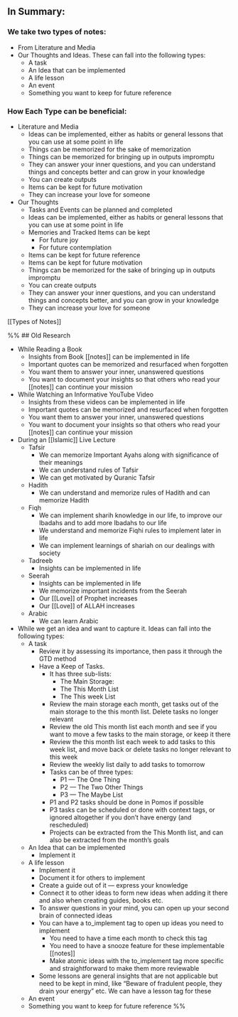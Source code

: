 
## In Summary:
### We take two types of notes:
- From Literature and Media
- Our Thoughts and Ideas. ​These can fall into the following types:
    - A task
    - An Idea that can be implemented
    - A life lesson
    - An event
    - Something you want to keep for future reference

### How Each Type can be beneficial:
- Literature and Media
	- Ideas can be implemented, either as habits or general lessons that you can use at some point in life
	- Things can be memorized for the sake of memorization
	- Things can be memorized for bringing up in outputs impromptu
	- They can answer your inner questions, and you can understand things and concepts better and can grow in your knowledge
	- You can create outputs
	- Items can be kept for future motivation 
	- They can increase your love for someone 
- Our Thoughts
	- Tasks and Events can be planned and completed
	- Ideas can be implemented, either as habits or general lessons that you can use at some point in life
	- Memories and Tracked Items can be kept
		- For future joy
		- For future contemplation
	- Items can be kept for future reference
	- Items can be kept for future motivation 
	- Things can be memorized for the sake of bringing up in outputs impromptu
	- You can create outputs 
	- They can answer your inner questions, and you can understand things and concepts better, and you can grow in your knowledge
	- They can increase your love for someone 


[[Types of Notes]]

%% ## Old Research
- While Reading a Book
    - Insights from Book [[notes]] can be implemented in life
    - Important quotes can be memorized and resurfaced when forgotten
    - You want them to answer your inner, unanswered questions
    - You want to document your insights so that others who read your [[notes]] can continue your mission
- While Watching an Informative YouTube Video
    - Insights from these videos can be implemented in life
    - Important quotes can be memorized and resurfaced when forgotten
    - You want them to answer your inner, unanswered questions
    - You want to document your insights so that others who read your [[notes]] can continue your mission
- During an [[Islamic]] Live Lecture
    - Tafsir
        - We can memorize Important Ayahs along with significance of their meanings
        - We can understand rules of Tafsir
        - We can get motivated by Quranic Tafsir
    - Hadith
        - We can understand and memorize rules of Hadith and can memorize Hadith
    - Fiqh
        - We can implement sharih knowledge in our life, to improve our Ibadahs and to add more Ibadahs to our life
        - We understand and memorize Fiqhi rules to implement later in life
        - We can implement learnings of shariah on our dealings with society
    - Tadreeb
        - Insights can be implemented in life
    - Seerah
        - Insights can be implemented in life
        - We memorize important incidents from the Seerah
        - Our [[Love]] of Prophet increases
        - Our [[Love]] of ALLAH increases
    - Arabic
        - We can learn Arabic
- While we get an idea and want to capture it. Ideas can fall into the following types:
    - A task
        - Review it by assessing its importance, then pass it through the GTD method
        - Have a Keep of Tasks.
            - It has three sub-lists:
                - The Main Storage:
                - The This Month List
                - The This week List
            - Review the main storage each month, get tasks out of the main storage to the this month list. Delete tasks no longer relevant
            - Review the old This month list each month and see if you want to move a few tasks to the main storage, or keep it there
            - Review the this month list each week to add tasks to this week list, and move back or delete tasks no longer relevant to this week
            - Review the weekly list daily to add tasks to tomorrow
            - Tasks can be of three types:
                - P1 — The One Thing
                - P2 — The Two Other Things
                - P3 — The Maybe List
            - P1 and P2 tasks should be done in Pomos if possible
            - P3 tasks can be scheduled or done with context tags, or ignored altogether if you don’t have energy (and rescheduled)
            - Projects can be extracted from the This Month list, and can also be extracted from the month’s goals
    - An Idea that can be implemented
        - Implement it
    - A life lesson
        - Implement it
        - Document it for others to implement
        - Create a guide out of it — express your knowledge
        - Connect it to other ideas to form new ideas when adding it there and also when creating guides, books etc.
        - To answer questions in your mind, you can open up your second brain of connected ideas
        - You can have a to_implement tag to open up ideas you need to implement
            - You need to have a time each month to check this tag
            - You need to have a snooze feature for these implementable [[notes]]
            - Make atomic ideas with the to_implement tag more specific and straightforward to make them more reviewable
        - Some lessons are general insights that are not applicable but need to be kept in mind, like “Beware of fradulent people, they drain your energy” etc. We can have a lesson tag for these
    - An event
    - Something you want to keep for future reference %%
